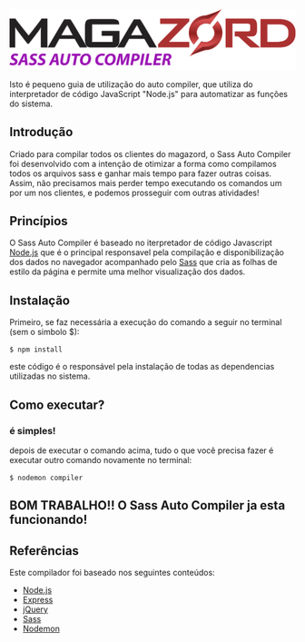 ![Magazord Sass Auto Compiler logo](assets/img/logo-magazord-sass-auto-compiler.png)

Isto é pequeno guia de utilização do auto compiler, que utiliza do interpretador de código JavaScript "Node.js" para automatizar as funções do sistema.

## Introdução

Criado para compilar todos os clientes do magazord, o Sass Auto Compiler foi desenvolvido com a intenção de otimizar a forma como compilamos todos os arquivos sass e ganhar mais tempo para fazer outras coisas. Assim, não precisamos mais perder tempo executando os comandos um por um nos clientes, e podemos prosseguir com outras atividades!

## Princípios 

O Sass Auto Compiler é baseado no iterpretador de código Javascript  [Node.js](https://nodejs.org/en/) que é o principal responsavel pela compilação e disponibilização dos dados no navegador acompanhado pelo [Sass](https://sass-lang.com/) que cria as folhas de estilo da página e permite uma melhor visualização dos dados.

## Instalação

Primeiro, se faz necessária a execução do comando a seguir no terminal (sem o simbolo $):

```
$ npm install
```
este código é o responsável pela instalação de todas as dependencias utilizadas no sistema.

## Como executar?

### é simples!
depois de executar o comando acima, tudo o que você precisa fazer é executar outro comando novamente no terminal:

```
$ nodemon compiler 
```

## BOM TRABALHO!! O Sass Auto Compiler ja esta funcionando!

## Referências

Este compilador foi baseado nos seguintes conteúdos:
- [Node.js](https://nodejs.org/en/)
- [Express](http://expressjs.com/pt-br/)
- [jQuery](https://jquery.com/)
- [Sass](https://sass-lang.com/)
- [Nodemon](https://nodemon.io/)

